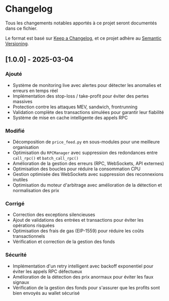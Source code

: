# Changelog

Tous les changements notables apportés à ce projet seront documentés dans ce fichier.

Le format est basé sur [Keep a Changelog](https://keepachangelog.com/fr/1.0.0/),
et ce projet adhère au [Semantic Versioning](https://semver.org/spec/v2.0.0.html).

## [1.0.0] - 2025-03-04

### Ajouté
- Système de monitoring live avec alertes pour détecter les anomalies et erreurs en temps réel
- Implémentation des stop-loss / take-profit pour éviter des pertes massives
- Protection contre les attaques MEV, sandwich, frontrunning
- Validation complète des transactions simulées pour garantir leur fiabilité
- Système de mise en cache intelligente des appels RPC

### Modifié
- Décomposition de `price_feed.py` en sous-modules pour une meilleure organisation
- Optimisation du `RPCManager` avec suppression des redondances entre `call_rpc()` et `batch_call_rpc()`
- Amélioration de la gestion des erreurs (RPC, WebSockets, API externes)
- Optimisation des boucles pour réduire la consommation CPU
- Gestion optimisée des WebSockets avec suppression des reconnexions inutiles
- Optimisation du moteur d'arbitrage avec amélioration de la détection et normalisation des prix

### Corrigé
- Correction des exceptions silencieuses
- Ajout de validations des entrées et transactions pour éviter les opérations risquées
- Optimisation des frais de gas (EIP-1559) pour réduire les coûts transactionnels
- Vérification et correction de la gestion des fonds

### Sécurité
- Implémentation d'un retry intelligent avec backoff exponentiel pour éviter les appels RPC défectueux
- Amélioration de la détection des prix anormaux pour éviter les faux signaux
- Vérification de la gestion des fonds pour s'assurer que les profits sont bien envoyés au wallet sécurisé 
